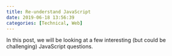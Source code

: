 ```yaml
---
title: Re-understand JavaScript
date: 2019-06-18 13:56:39
categories: [Technical, Web]
---
```


In this post, we will be looking at a few interesting (but could be challenging) JavaScript questions.

